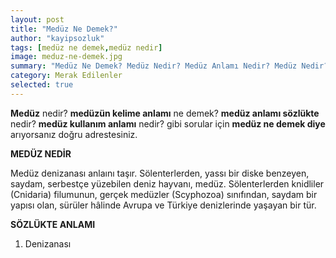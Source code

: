 ```yaml
---
layout: post
title: "Medüz Ne Demek?"
author: "kayipsozluk"
tags: [medüz ne demek,medüz nedir]
image: meduz-ne-demek.jpg
summary: "Medüz Ne Demek? Medüz Nedir? Medüz Anlamı Nedir? Medüz Nedir?"
category: Merak Edilenler
selected: true
---
```


**Medüz** nedir? **medüzün kelime anlamı** ne demek? **medüz anlamı sözlükte** nedir? **medüz kullanım anlamı** nedir? gibi sorular için **medüz ne demek diye** arıyorsanız doğru adrestesiniz.

**MEDÜZ NEDİR**

Medüz denizanası anlaını taşır. Sölenterlerden, yassı bir diske benzeyen, saydam, serbestçe yüzebilen deniz hayvanı, medüz. Sölenterlerden knidliler (Cnidaria) filumunun, gerçek medüzler (Scyphozoa) sınıfından, saydam bir yapısı olan, sürüler hâlinde Avrupa ve Türkiye denizlerinde yaşayan bir tür.

**SÖZLÜKTE ANLAMI**

1. Denizanası





